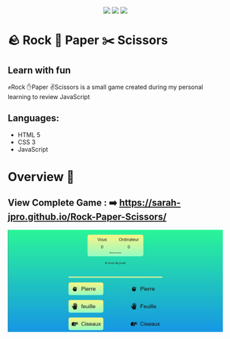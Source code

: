 <p align="center">
  <img src="https://img.shields.io/badge/HTML5-E34F26?style=for-the-badge&logo=html5&logoColor=white">
  <img src="https://img.shields.io/badge/CSS3-1572B6?style=for-the-badge&logo=css3&logoColor=white">
  <img src="https://img.shields.io/badge/JavaScript-F7DF1E?style=for-the-badge&logo=javascript&logoColor=black">
</p>


# 🪨 Rock 📄 Paper ✂️ Scissors

## Learn with fun

✊Rock ✋Paper ✌️Scissors is a small game created during my personal learning to review JavaScript



Languages:
----------
- HTML 5
- CSS 3
- JavaScript


# Overview 👀

## View Complete Game : ➡️ https://sarah-jpro.github.io/Rock-Paper-Scissors/

<p align="center">
 <img src="img\vue-projet.jpg" width="800">
